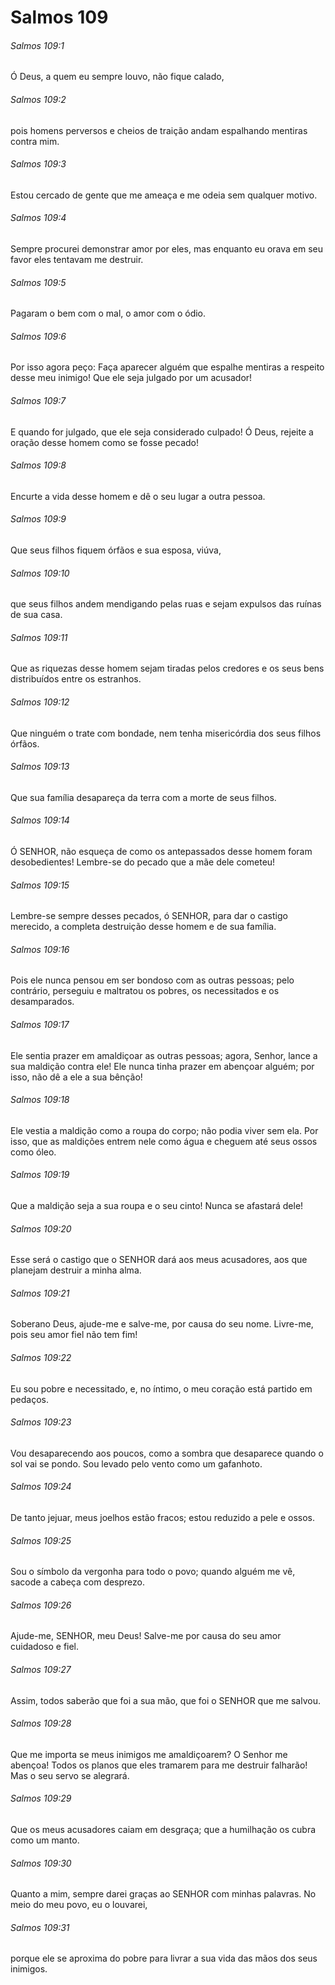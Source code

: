 # Salmos 109

###### Salmos 109:1

Ó Deus, a quem eu sempre louvo, não fique calado,

###### Salmos 109:2

pois homens perversos e cheios de traição andam espalhando mentiras contra mim.

###### Salmos 109:3

Estou cercado de gente que me ameaça e me odeia sem qualquer motivo.

###### Salmos 109:4

Sempre procurei demonstrar amor por eles, mas enquanto eu orava em seu favor eles tentavam me destruir.

###### Salmos 109:5

Pagaram o bem com o mal, o amor com o ódio.

###### Salmos 109:6

Por isso agora peço: Faça aparecer alguém que espalhe mentiras a respeito desse meu inimigo! Que ele seja julgado por um acusador!

###### Salmos 109:7

E quando for julgado, que ele seja considerado culpado! Ó Deus, rejeite a oração desse homem como se fosse pecado!

###### Salmos 109:8

Encurte a vida desse homem e dê o seu lugar a outra pessoa.

###### Salmos 109:9

Que seus filhos fiquem órfãos e sua esposa, viúva,

###### Salmos 109:10

que seus filhos andem mendigando pelas ruas e sejam expulsos das ruínas de sua casa.

###### Salmos 109:11

Que as riquezas desse homem sejam tiradas pelos credores e os seus bens distribuídos entre os estranhos.

###### Salmos 109:12

Que ninguém o trate com bondade, nem tenha misericórdia dos seus filhos órfãos.

###### Salmos 109:13

Que sua família desapareça da terra com a morte de seus filhos.

###### Salmos 109:14

Ó SENHOR, não esqueça de como os antepassados desse homem foram desobedientes! Lembre-se do pecado que a mãe dele cometeu!

###### Salmos 109:15

Lembre-se sempre desses pecados, ó SENHOR, para dar o castigo merecido, a completa destruição desse homem e de sua família.

###### Salmos 109:16

Pois ele nunca pensou em ser bondoso com as outras pessoas; pelo contrário, perseguiu e maltratou os pobres, os necessitados e os desamparados.

###### Salmos 109:17

Ele sentia prazer em amaldiçoar as outras pessoas; agora, Senhor, lance a sua maldição contra ele! Ele nunca tinha prazer em abençoar alguém; por isso, não dê a ele a sua bênção!

###### Salmos 109:18

Ele vestia a maldição como a roupa do corpo; não podia viver sem ela. Por isso, que as maldições entrem nele como água e cheguem até seus ossos como óleo.

###### Salmos 109:19

Que a maldição seja a sua roupa e o seu cinto! Nunca se afastará dele!

###### Salmos 109:20

Esse será o castigo que o SENHOR dará aos meus acusadores, aos que planejam destruir a minha alma.

###### Salmos 109:21

Soberano Deus, ajude-me e salve-me, por causa do seu nome. Livre-me, pois seu amor fiel não tem fim!

###### Salmos 109:22

Eu sou pobre e necessitado, e, no íntimo, o meu coração está partido em pedaços.

###### Salmos 109:23

Vou desaparecendo aos poucos, como a sombra que desaparece quando o sol vai se pondo. Sou levado pelo vento como um gafanhoto.

###### Salmos 109:24

De tanto jejuar, meus joelhos estão fracos; estou reduzido a pele e ossos.

###### Salmos 109:25

Sou o símbolo da vergonha para todo o povo; quando alguém me vê, sacode a cabeça com desprezo.

###### Salmos 109:26

Ajude-me, SENHOR, meu Deus! Salve-me por causa do seu amor cuidadoso e fiel.

###### Salmos 109:27

Assim, todos saberão que foi a sua mão, que foi o SENHOR que me salvou.

###### Salmos 109:28

Que me importa se meus inimigos me amaldiçoarem? O Senhor me abençoa! Todos os planos que eles tramarem para me destruir falharão! Mas o seu servo se alegrará.

###### Salmos 109:29

Que os meus acusadores caiam em desgraça; que a humilhação os cubra como um manto.

###### Salmos 109:30

Quanto a mim, sempre darei graças ao SENHOR com minhas palavras. No meio do meu povo, eu o louvarei,

###### Salmos 109:31

porque ele se aproxima do pobre para livrar a sua vida das mãos dos seus inimigos.

